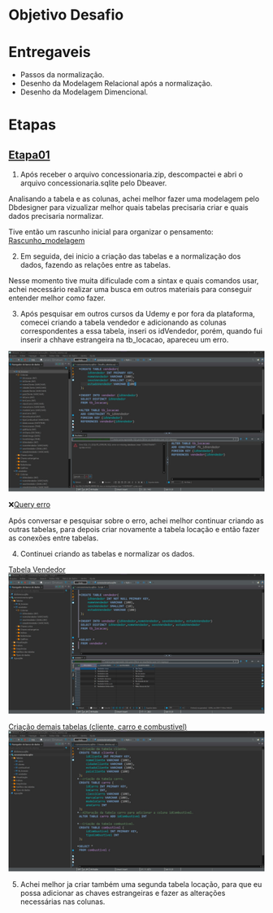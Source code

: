 # Objetivo Desafio




# Entregaveis 
- Passos da normalização.
- Desenho da Modelagem Relacional após a normalização.
- Desenho da Modelagem Dimencional.

# Etapas

## [Etapa01](../Desafio/etapa-1/)
1. Após receber o arquivo concessionaria.zip, descompactei e abri o arquivo concessionaria.sqlite pelo Dbeaver.

Analisando a tabela e as colunas, achei melhor fazer uma modelagem pelo Dbdesigner para vizualizar melhor quais tabelas precisaria criar e quais dados precisaria normalizar.

Tive então um rascunho inicial para organizar o pensamento: [Rascunho_modelagem](../Evidencias/Modelagem_inicial.jpg)

2. Em seguida, dei inicio a criação das tabelas e a normalização dos dados, fazendo as relações entre as tabelas.

Nesse momento tive muita dificulade com a sintax e quais comandos usar, achei necessário realizar uma busca em outros materiais para conseguir entender melhor como fazer.

3. Após pesquisar em outros cursos da Udemy e por fora da plataforma, comecei criando a tabela vendedor e adicionando as colunas correspondentes a essa tabela, inseri os idVendedor, porém, quando fui inserir a chhave estrangeira na tb_locacao, apareceu um erro.

![Erro_SQL](../Evidencias/Erro_sql.jpg)

❌[Query erro](../Desafio/etapa-1/Erro_foreign_key.sql)

Após conversar e pesquisar sobre o erro, achei melhor continuar criando as outras tabelas, para depois criar novamente a tabela locação e então fazer as conexões entre tabelas.

4. Continuei criando as tabelas e normalizar os dados.

[Tabela Vendedor](../Desafio/etapa-1/Tb_vendas.sql)
![Tabela vendedor](../Evidencias/Criação_vendedor.jpg)


[Criação demais tabelas (cliente, carro e combustivel)](../Desafio/etapa-1/Criacao_tabelas.sql)
![Tabela Carro](../Evidencias/Criação_tabelas.jpg)

5. Achei melhor ja criar também uma segunda tabela locação, para que eu possa adicionar as chaves estrangeiras e fazer as alterações necessárias nas colunas.



